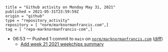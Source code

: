```
title = "Github activity on Monday May 31, 2021"
published = 2021-05-31T23:59:59Z
origin = "github"
type = "repository_activity"
repository = [ "norm/marknormanfrancis.com",]
tag = [ "repo-marknormanfrancis-com",]
```

* 06:53 — Pushed 1 commit to `main` on [`norm/marknormanfrancis.com`](https://github.com/norm/marknormanfrancis.com) ([diff](https://github.com/norm/marknormanfrancis.com/compare/76804c090acfa77608f85ba8405169db2e5bd5f1..e68e1b816fd8dc28f197f2ab3edaa248a0ab3519))
  * [Add week 21 2021 weekchips summary](https://github.com/norm/marknormanfrancis.com/commit/e68e1b816fd8dc28f197f2ab3edaa248a0ab3519)
